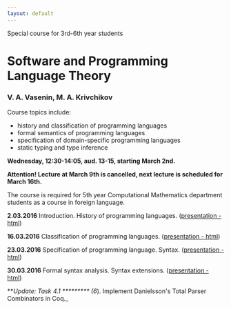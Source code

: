 ```yaml
---
layout: default
---
```

Special course for 3rd-6th year students

# Software and Programming Language Theory

### V. A. Vasenin, M. A. Krivchikov

Course topics include:

* history and classification of programming languages
* formal semantics of programming languages
* specification of domain-specific programming languages
* static typing and type inference

**Wednesday, 12:30-14:05, aud. 13-15, starting March 2nd.**

**Attention! Lecture at March 9th is cancelled, next lecture is scheduled for March 16th.**

The course is required for 5th year Computational Mathematics
department students as a course in foreign language.

**2.03.2016** Introduction. History of programming languages. ([presentation - html](presentations/01-Introduction.html))

**16.03.2016** Classification of programming languages. ([presentation - html](presentations/02-Classification.html))

**23.03.2016** Specification of programming language. Syntax. ([presentation - html](presentations/03-Specification-Syntax.html))

**30.03.2016** Formal syntax analysis. Syntax extensions. ([presentation - html](presentations/04-Macros-Parsing.html))

***Update: Task 4.1 ********* (6*). Implement Danielsson's Total Parser Combinators in Coq._
